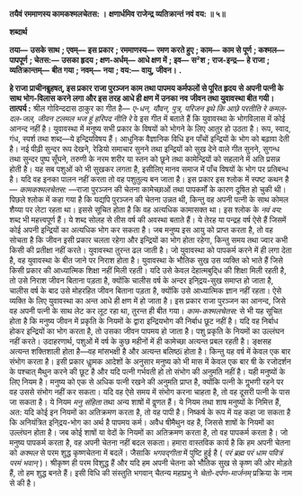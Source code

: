 **तयैवं रममाणस्य कामकश्मलचेतस: ।** **क्षणार्धमिव राजेन्द्र व्यतिक्रान्तं नवं वय: ॥ ५॥** 

**शब्दार्थ** 

**तया—** **उसके साथ** **; एवम्—** **इस प्रकार** **; रममाणस्य—** **रमण करते हुए** **; काम—** **काम से पूर्ण** **; कश्मल—** **पापपूर्ण** **; चेतस:—** **उसका हृदय** **; क्षण-अर्धम्—** **आधे क्षण में** **; इव—** **स²श** **; राज-इन्द्र—** **हे राजा** **; व्यतिक्रान्तम्—** **बीत गया** **; नवम्—** **नया** **; वय:—** **वायु, जीवन।** **.** 

**हे राजा प्राचीनबॢहषत्, इस प्रकार राजा पुरञ्जन काम तथा पापमय कर्मफलों से पूरित हृदय** **से अपनी पत्नी के साथ भोग-विलास करने लगा और इस तरह आधे ही क्षण में उनका नव** **जीवन तथा युवावस्था बीत गयी।** **तात्पर्य :** श्रील गोविन्ददास ठाकुर का गीत है— *ए-धन, यौवन, पुत्र, परिजन* *इथे कि आछे परतीति रे* *कमल-दल-जल, जीवन टलमल* *भज हुं हरिपद नीति रे* वे इस गीत में बताते हैं कि युवावस्था के भोगविलास में कोई आनन्द नहीं है। युवावस्था में मनुष्य सभी प्रकार के विषयों को भोगने के लिए आतुर हो उठता है। रूप, स्वाद, गंध, स्पर्श तथा शब्द—ये इन्द्रियविषय हैं। आधुनिक वैज्ञानिक विधि इन पाँचों इन्द्रियों के भोग को बढ़ावा देती है। नई पीढ़ी सुन्दर रूप देखने, रेडियो समाचार सुनने तथा इन्द्रियों को सुख देने वाले गीत सुनने, सुगन्ध तथा सुन्दर पुष्प सूँघने, तरुणी के नरम शरीर या स्तन को छूने तथा कामेन्द्रियों को सहलाने में अति प्रसन्न होती है। यह सब पशुओं को भी सुखकर लगता है, इसीलिए मानव समाज में पाँच विषयों के भोग पर प्रतिबन्ध है। यदि वह इनका पालन नहीं करता तो वह पशुतुल्य बन जाता है। इस प्रकार इस श्लोक में स्पष्ट कथन है— *कामकश्मलचेतस:* —राजा पुरञ्जन की चेतना कामेच्छाओं तथा पापकर्मों के कारण दूषित हो चुकी थी। पिछले श्लोक में कहा गया है कि यद्यपि पुरञ्जन की चेतना उन्नत थी, किन्तु वह अपनी पत्नी के साथ कोमल शैय्या पर लेटा रहता था। इससे सूचित होता है कि वह अत्यधिक कामासक्त था। इस श्लोक के *नवं वय:* शब्द भी महत्त्वपूर्ण हैं। ये शब्द सोलह से तीस वर्ष की अवस्था बताते हैं। ये तेरह या पन्द्रह वर्ष ऐसे हैं जिसमें कोई अपनी इन्द्रियों का अत्यधिक भोग कर सकता है। जब मनुष्य इस आयु को प्राप्त करता है, तो वह सोचता है कि जीवन इसी प्रकार चलता रहेगा और इन्द्रियों का भोग होता रहेगा, किन्तु समय तथा ज्वार कभी किसी की प्रतीक्षा नहीं करते। युवावस्था तुरन्त ढल जाती है। जो युवावस्था को पापकर्म करने में ही लगा देता है, वह युवावस्था के बीत जाने पर निराश होता है। युवावस्था के भौतिक सुख उस व्यक्ति को भाते हैं जिसे किसी प्रकार की आध्यात्मिक शिक्षा नहीं मिली रहती। यदि उसे केवल देहात्मबुदि्ध की शिक्षा मिली रहती है, तो उसे निराश जीवन बिताना पड़ता है, क्योंकि चालीस वर्ष के अन्दर इनि्द्रय-सुख समाप्त हो जाता है, चालीस वर्ष के बाद उसे मोहरहित जीवन बिताना पड़ता है, क्योंकि उसे आध्यात्मिक ज्ञान नहीं रहता। ऐसे व्यक्ति के लिए युवावस्था का अन्त आधे ही क्षण में हो जाता है। इस प्रकार राजा पुरञ्जन का आनन्द, जिसे वह अपनी पत्नी के साथ लेट कर लूट रहा था, तुरन्त ही बीत गया। *काम-कश्मलचेतस:* से भी यह सूचित होता है कि मनुष्य जीवन में प्रकृति के नियमों के द्वारा इन्द्रियभोग की निर्बाध छूट नहीं है। यदि वह निर्बाध होकर इन्द्रियों का भोग करता है, तो उसका जीवन पापमय हो जाता है। पशु प्रकृति के नियमों का उल्लंघन नहीं करते। उदाहरणार्थ, पशुओं में वर्ष के कुछ महीनों में ही कामेच्छा अत्यन्त प्रबल रहती है। ङ्क्षसह अत्यन्त शक्तिशाली होता है—वह मांसभक्षी है और अत्यन्त बलिष्ठï होता है। किन्तु यह वर्ष में केवल एक बार संभोग करता है। इसी प्रकार धाॢमक आदेशों के अनुसार मनुष्य को भी मास में केवल एक बार षी के रजोदर्शन के पश्चात् मैथुन करने की छूट है और यदि पत्नी गर्भवती हो तो संभोग की अनुमति नहीं है। यही मनुष्यों के लिए नियम है। मनुष्य को एक से अधिक पत्नी रखने की अनुमति प्राप्त है, क्योंकि पत्नी के गॢभणी रहने पर वह उससे संभोग नहीं कर सकता। यदि वह ऐसे समय में संभोग करना चाहता है, तो वह दूसरी पत्नी के पास जा सकता है। ये नियम *मनु संहिता* तथा अन्य शाषों में वॢणत हैं। ये नियम तथा शाष मनुष्यों के निमित्त हैं, अत: यदि कोई इन नियमों का अतिक्रमण करता है, तो वह पापी है। निष्कर्ष के रूप में यह कहा जा सकता है कि अनियंत्रित इनि्द्रय-भोग का अर्थ है पापमय कर्म। अवैध षीमैथुन वह है, जिससे शाषों के नियमों का उल्लंघन होता है। जब कोई शाषों या वेदों के नियमों का अतिक्रमण करता है, तो वह पापकर्म करता है। जो मनुष्य पापकर्म करता है, वह अपनी चेतना नहीं बदल सकता। हमारा वास्तविक कार्य है कि हम अपनी चेतना को *कश्मल* से परम शुद्ध कृष्णचेतना में बदलें। जैसाकि *भगवद्गीता* में पुष्टि हुई है ( *परं ब्रह्म परं धाम पवित्रं परमं भवान्* )। श्रीकृष्ण ही परम विशुद्ध हैं और यदि हम अपनी चेतना को भौतिक सुख से कृष्ण की ओर मोड़ते हैं, तो हम शुद्ध बनते हैं। इसी विधि की संस्तुति भगवान् चैतन्य महाप्रभु ने *चेतो-दर्पण-मार्जनम्* प्रक्रिया के नाम से की है।  